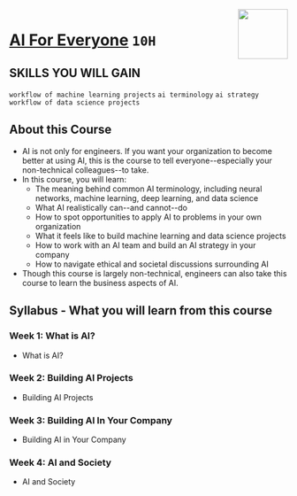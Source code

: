 <img align="right" width="90" height="90" src="https://github.com/cs-MohamedAyman/Coursera-Specializations/blob/master/organizations-logos/deeplearning.ai.jpg">

# [AI For Everyone](https://www.coursera.org/learn/ai-for-everyone) `10H`

## SKILLS YOU WILL GAIN
`workflow of machine learning projects` `ai terminology` `ai strategy` `workflow of data science projects`

## About this Course
- AI is not only for engineers. If you want your organization to become better at using AI, this is the course to tell everyone--especially your non-technical colleagues--to take. 
- In this course, you will learn:
  - The meaning behind common AI terminology, including neural networks, machine learning, deep learning, and data science
  - What AI realistically can--and cannot--do
  - How to spot opportunities to apply AI to problems in your own organization
  - What it feels like to build machine learning and data science projects
  - How to work with an AI team and build an AI strategy in your company
  - How to navigate ethical and societal discussions surrounding AI
- Though this course is largely non-technical, engineers can also take this course to learn the business aspects of AI.

## Syllabus - What you will learn from this course

### Week 1: What is AI?
- What is AI?

### Week 2: Building AI Projects
- Building AI Projects

### Week 3: Building AI In Your Company
- Building AI in Your Company

### Week 4: AI and Society
- AI and Society

